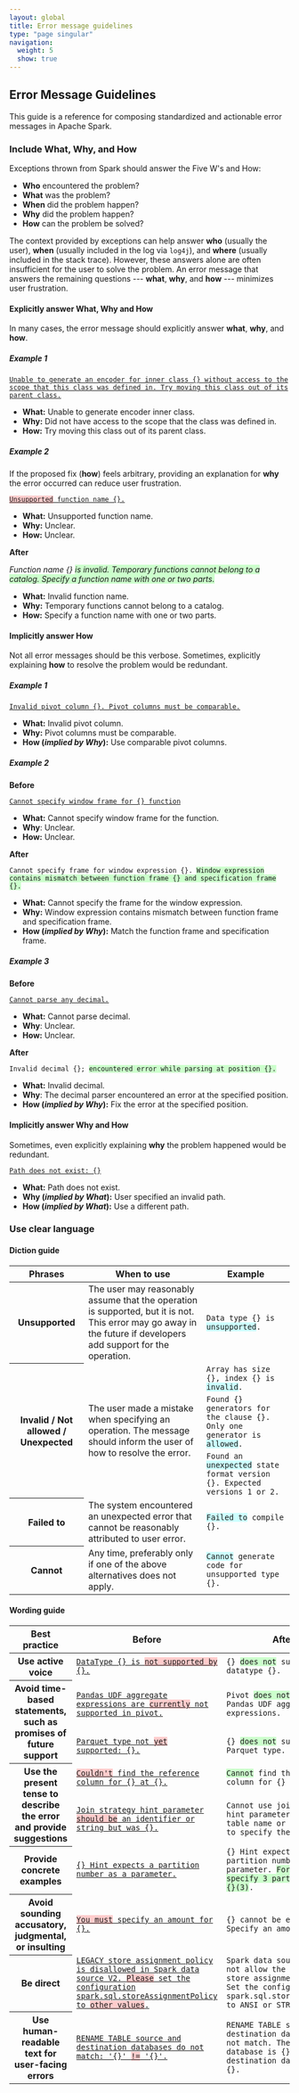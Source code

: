 ```yaml
---
layout: global
title: Error message guidelines
type: "page singular"
navigation:
  weight: 5
  show: true
---
```


## Error Message Guidelines

This guide is a reference for composing standardized and actionable
error messages in Apache Spark.

### Include What, Why, and How

Exceptions thrown from Spark should answer the Five W's and How:

-   **Who** encountered the problem?
-   **What** was the problem?
-   **When** did the problem happen?
-   **Why** did the problem happen?
-   **How** can the problem be solved?

The context provided by exceptions can help answer **who** (usually the
user), **when** (usually included in the log via <code>log4j</code>), and **where**
(usually included in the stack trace). However, these answers alone are
often insufficient for the user to solve the problem. An error message
that answers the remaining questions
--- **what**, **why**, and **how** --- minimizes user frustration.

#### Explicitly answer What, Why and How

In many cases, the error message should explicitly answer **what**,
**why**, and **how**.

##### Example 1

<code style="white-space:normal">
  <a href="https://github.com/apache/spark/blob/569fb133d09e24e4ed56ed7efff641512d98b01b/sql/catalyst/src/main/scala/org/apache/spark/sql/errors/QueryCompilationErrors.scala#L160">
    Unable to generate an encoder for inner class {} without access to the
    scope that this class was defined in. Try moving this class out of its
    parent class.
  </a>
</code>

-   **What:** Unable to generate encoder inner class.
-   **Why:** Did not have access to the scope that the class was defined
    in.
-   **How:** Try moving this class out of its parent class.

##### Example 2

If the proposed fix (**how**) feels arbitrary, providing an explanation
for **why** the error occurred can reduce user frustration.

<code style="white-space:normal">
  <a href="https://github.com/apache/spark/blob/03dd33cc982ebb3de4354274ac49da31521b8195/sql/catalyst/src/main/scala/org/apache/spark/sql/errors/QueryCompilationErrors.scala#L498">
    <span style="background-color: #ffcccc">Unsupported</span> function name {}.
  </a>
</code>

-   **What:** Unsupported function name.
-   **Why:** Unclear.
-   **How:** Unclear.

**After**

*Function name {} <span style="background-color: #ccffcc">is invalid. Temporary functions cannot belong to a
catalog. Specify a function name with one or two parts.</span>*

-   **What:** Invalid function name.
-   **Why:** Temporary functions cannot belong to a catalog.
-   **How:** Specify a function name with one or two parts.

#### Implicitly answer How

Not all error messages should be this verbose. Sometimes, explicitly
explaining **how** to resolve the problem would be redundant.

##### Example 1

<code style="white-space:normal">
  <a href="https://github.com/apache/spark/blob/e5d972e84e973d9a2e62312dc471df30c35269bc/sql/catalyst/src/main/scala/org/apache/spark/sql/errors/QueryCompilationErrors.scala#L63">
    Invalid pivot column {}. Pivot columns must be comparable.
  </a>
</code>

-   **What:** Invalid pivot column.
-   **Why:** Pivot columns must be comparable.
-   **How (*****implied by Why*****):** Use comparable pivot columns.

##### Example 2

**Before**

<code style="white-space:normal">
  <a href="https://github.com/apache/spark/blob/9809a2f1c5187205c81542dbdc84b71db535f6e1/sql/catalyst/src/main/scala/org/apache/spark/sql/errors/QueryCompilationErrors.scala#L325">
    Cannot specify window frame for {} function
  </a>
</code>

-   **What:** Cannot specify window frame for the function.
-   **Why**: Unclear.
-   **How:** Unclear.

**After**

<code style="white-space:normal">
  Cannot specify frame for window expression {}. <span style="background-color: #ccffcc">Window expression
  contains mismatch between function frame {} and specification frame {}.</span>
</code>

-   **What:** Cannot specify the frame for the window expression.
-   **Why:** Window expression contains mismatch between function frame
    and specification frame.
-   **How (*****implied by Why*****):** Match the function frame and
    specification frame.

##### Example 3

**Before**

<code style="white-space:normal">
  <a href="https://github.com/apache/spark/blob/aff6c0febb40d9713895ba00d8c77ba00f04bd16/sql/catalyst/src/main/scala/org/apache/spark/sql/errors/QueryExecutionErrors.scala#L93">
    Cannot parse any decimal.
  </a>
</code>

-   **What:** Cannot parse decimal.
-   **Why**: Unclear.
-   **How:** Unclear.

**After**

<code style="white-space:normal">
  Invalid decimal {}; <span style="background-color: #ccffcc">encountered error while parsing at position {}.</span>
</code>

-   **What:** Invalid decimal.
-   **Why**: The decimal parser encountered an error at the specified
    position.
-   **How (*****implied by Why*****):** Fix the error at the specified position.

#### Implicitly answer Why and How

Sometimes, even explicitly explaining **why** the problem happened would
be redundant.

<code style="white-space:normal">
  <a href="https://github.com/apache/spark/blob/569fb133d09e24e4ed56ed7efff641512d98b01b/sql/catalyst/src/main/scala/org/apache/spark/sql/errors/QueryCompilationErrors.scala#L770">
    Path does not exist: {}
  </a>
</code>

-   **What:** Path does not exist.
-   **Why (*****implied by What*****):** User specified an invalid path.
-   **How (*****implied by What*****):** Use a different path.

### Use clear language

#### Diction guide

<table class="table table-hover">
  <thead>
    <tr>
      <th scope="col">Phrases</th>
      <th scope="col">When to use</th>
      <th scope="col">Example</th>
    </tr>
  </thead>
  <tbody>
    <tr>
      <th scope="row">Unsupported</th>
      <td>
        The user may reasonably assume that the operation is supported, but it is not. This error may go away in the future if developers add support for the operation.
      </td>
      <td>
        <code style="white-space:normal">
          Data type {} is <span style="background-color: #ccffff">unsupported</span>.
        </code>
      </td>
    </tr>
    <tr>
      <th rowspan="3" scope="rowgroup">
        Invalid / Not allowed / Unexpected
      </th>
      <td rowspan="3">
        The user made a mistake when specifying an operation. The message should inform the user of how to resolve the error.
      </td>
      <td>
        <code style="white-space:normal">
          Array has size {}, index {} is <span style="background-color: #ccffff">invalid</span>.
        </code>
      </td>
    </tr>
    <tr>
      <td>
        <code style="white-space:normal">
          Found {} generators for the clause {}. Only one generator is <span style="background-color: #ccffff">allowed</span>.
        </code>
      </td>
    </tr>
    <tr>
      <td>
        <code style="white-space:normal">
          Found an <span style="background-color: #ccffff">unexpected</span> state format version {}. Expected versions 1 or 2.
        </code>
      </td>
    </tr>
    <tr>
      <th scope="row">Failed to</th>
      <td>
        The system encountered an unexpected error that cannot be reasonably attributed to user error.
      </td>
      <td>
        <code style="white-space:normal">
          <span style="background-color: #ccffff">Failed to</span> compile {}.
        </code>
      </td>
    </tr>
    <tr>
      <th scope="row">Cannot</th>
      <td>
        Any time, preferably only if one of the above alternatives does not apply.
      </td>
      <td>
        <code style="white-space:normal">
          <span style="background-color: #ccffff">Cannot</span> generate code for unsupported type {}.
        </code>
      </td>
    </tr>
  </tbody>
</table>

#### Wording guide

<table class="table table-hover">
  <thead>
    <tr>
      <th scope="col">Best practice</th>
      <th scope="col">Before</th>
      <th scope="col">After</th>
    </tr>
  </thead>
  <tbody>
    <tr>
      <th scope="row">
        Use active voice
      </th>
      <td>
        <code style="white-space:normal">
          <a href="https://github.com/apache/spark/blob/73857cdd87757d2888bd92f6b7c2fad709701484/sql/catalyst/src/main/scala/org/apache/spark/sql/errors/QueryCompilationErrors.scala#L704">
            DataType {} is <span style="background-color: #ffcccc">not supported by</span> {}.
          </a>
        </code>
      </td>
      <td>
        <code style="white-space:normal">
          {} <span style="background-color: #ccffcc">does not</span> support datatype {}.
        </code>
      </td>
    </tr>
    <tr>
      <th rowspan="2" scope="rowgroup">
        Avoid time-based statements, such as promises of future support
      </th>
      <td>
        <code style="white-space:normal">
          <a href="https://github.com/apache/spark/blob/27bec91bc971b393bd91f2ec8c6483b33f844f12/sql/catalyst/src/main/scala/org/apache/spark/sql/errors/QueryCompilationErrors.scala#L185">
            Pandas UDF aggregate expressions are <span style="background-color: #ffcccc">currently</span> not supported in pivot.
          </a>
        </code>
      </td> 
      <td>
        <code style="white-space:normal">
          Pivot <span style="background-color: #ccffcc">does not</span> support Pandas UDF aggregate expressions.
        </code>
      </td>
    </tr>
    <tr>
      <td>
        <code style="white-space:normal">
          <a href="https://github.com/apache/spark/blob/569fb133d09e24e4ed56ed7efff641512d98b01b/sql/catalyst/src/main/scala/org/apache/spark/sql/errors/QueryCompilationErrors.scala#L1076">
            Parquet type not <span style="background-color: #ffcccc">yet</span> supported: {}.
          </a>
        </code>
      </td>
      <td>
        <code style="white-space:normal">
          {} <span style="background-color: #ccffcc">does not</span> support Parquet type.
        </code>
      </td>
    </tr>
    <tr>
      <th rowspan="2" scope="rowgroup">Use the present tense to describe the error and provide suggestions</th>
      <td>
        <code style="white-space:normal">
          <a href="https://github.com/apache/spark/blob/9809a2f1c5187205c81542dbdc84b71db535f6e1/sql/catalyst/src/main/scala/org/apache/spark/sql/errors/QueryCompilationErrors.scala#L166">
            <span style="background-color: #ffcccc">Couldn't</span> find the reference column for {} at {}.
          </a>
        </code>
      </td>
      <td>
        <code style="white-space:normal"><span style="background-color: #ccffcc">Cannot</span> find the reference column for {} at {}.</code>
      </td>
    </tr>
    <tr>
      <td>
        <code style="white-space:normal">
          <a href="https://github.com/apache/spark/blob/9809a2f1c5187205c81542dbdc84b71db535f6e1/sql/catalyst/src/main/scala/org/apache/spark/sql/errors/QueryCompilationErrors.scala#L409">
            Join strategy hint parameter <span style="background-color: #ffcccc">should be</span> an identifier or string but was {}.
          </a>
        </code>
       </td> 
      <td>
        <code style="white-space:normal">
          Cannot use join strategy hint parameter {}. <span style="background-color: #ccffcc">Use</span> a table name or identifier to specify the parameter.
        </code>
      </td>
    </tr>
    <tr>
      <th scope="row">Provide concrete examples</th>
      <td>
        <code style="white-space:normal">
          <a href="https://github.com/apache/spark/blob/569fb133d09e24e4ed56ed7efff641512d98b01b/sql/catalyst/src/main/scala/org/apache/spark/sql/errors/QueryCompilationErrors.scala#L422">
            {} Hint expects a partition number as a parameter.
          </a>
        </code>
      </td>
      <td>
        <code style="white-space:normal">
          {} Hint expects a partition number as a parameter. <span style="background-color: #ccffcc">For example, specify 3 partitions with {}(3)</span>.
        </code>
      </td>
    </tr>
    <tr>
      <th scope="row">Avoid sounding accusatory, judgmental, or insulting</th>
      <td>
        <code style="white-space:normal">
          <a href="https://github.com/apache/spark/blob/569fb133d09e24e4ed56ed7efff641512d98b01b/core/src/main/scala/org/apache/spark/resource/ResourceUtils.scala#L143">
            <span style="background-color: #ffcccc">You must</span> specify an amount for {}.
          </a>
        </code>
      </td>
      <td>
        <code style="white-space:normal">
          {} cannot be empty. Specify an amount for {}.
        </code>
      </td>
    </tr>
    <tr>
      <th scope="row">Be direct</th>
      <td>
        <code style="white-space:normal">
          <a href="https://github.com/apache/spark/blob/4b5fc1da752ec008468ef80a5717c8beab468387/sql/catalyst/src/main/scala/org/apache/spark/sql/errors/QueryCompilationErrors.scala#L119">
           LEGACY store assignment policy is disallowed in Spark data source V2. <span style="background-color: #ffcccc">Please</span> set the configuration spark.sql.storeAssignmentPolicy to <span style="background-color: #ffcccc">other values</span>.
          </a>
        </code>
      </td>
      <td>
        <code style="white-space:normal">
          Spark data source V2 does not allow the LEGACY store assignment policy. Set the configuration spark.sql.storeAssignment to ANSI or STRICT.
        </code>
      </td>
    </tr>
    <tr>
      <th scope="row">Use human-readable text for user-facing errors</th>
      <td>
        <code style="white-space:normal">
          <a href="https://github.com/apache/spark/blob/4b5fc1da752ec008468ef80a5717c8beab468387/sql/catalyst/src/main/scala/org/apache/spark/sql/errors/QueryCompilationErrors.scala#L583">
            RENAME TABLE source and destination databases do not match: '{}' <span style="background-color: #ffcccc">!=</span> '{}'.
          </a>
        </code>
      </td>
      <td>
        <code style="white-space:normal">
          RENAME TABLE source and destination databases do not match. The source database is {}, but the destination database is {}.
        </code>
      </td>
    </tr>
  </tbody>
</table>
